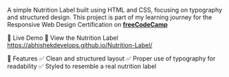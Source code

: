 A simple Nutrition Label built using HTML and CSS, focusing on typography and structured design. This project is part of my learning journey for the Responsive Web Design Certification on  **[freeCodeCamp](https://www.freecodecamp.org/)**

🚀 Live Demo
🔗 View the Nutrition Label  https://abhishekdevelops.github.io/Nutrition-Label/

📌 Features
✅ Clean and structured layout
✅ Proper use of typography for readability
✅ Styled to resemble a real nutrition label
